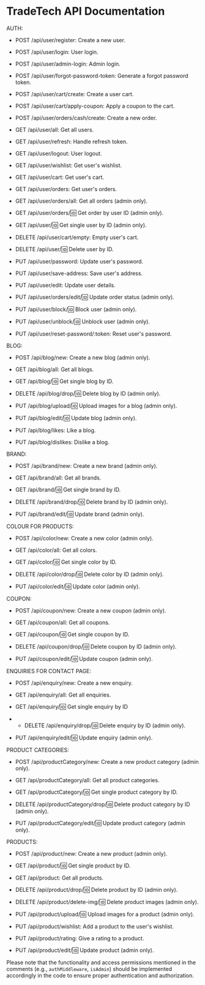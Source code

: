 # TradeTech API Documentation

AUTH:

- POST /api/user/register: Create a new user.
- POST /api/user/login: User login.
- POST /api/user/admin-login: Admin login.
- POST /api/user/forgot-password-token: Generate a forgot password token.
- POST /api/user/cart/create: Create a user cart.
- POST /api/user/cart/apply-coupon: Apply a coupon to the cart.
- POST /api/user/orders/cash/create: Create a new order.

- GET /api/user/all: Get all users.
- GET /api/user/refresh: Handle refresh token.
- GET /api/user/logout: User logout.
- GET /api/user/wishlist: Get user's wishlist.
- GET /api/user/cart: Get user's cart.
- GET /api/user/orders: Get user's orders.
- GET /api/user/orders/all: Get all orders (admin only).
- GET /api/user/orders/:id: Get order by user ID (admin only).
- GET /api/user/:id: Get single user by ID (admin only).

- DELETE /api/user/cart/empty: Empty user's cart.
- DELETE /api/user/:id: Delete user by ID.

- PUT /api/user/password: Update user's password.
- PUT /api/user/save-address: Save user's address.
- PUT /api/user/edit: Update user details.
- PUT /api/user/orders/edit/:id: Update order status (admin only).
- PUT /api/user/block/:id: Block user (admin only).
- PUT /api/user/unblock/:id: Unblock user (admin only).
- PUT /api/user/reset-password/:token: Reset user's password.

BLOG:

- POST /api/blog/new: Create a new blog (admin only).

- GET /api/blog/all: Get all blogs.
- GET /api/blog/:id: Get single blog by ID.

- DELETE /api/blog/drop/:id: Delete blog by ID (admin only).

- PUT /api/blog/upload/:id: Upload images for a blog (admin only).
- PUT /api/blog/edit/:id: Update blog (admin only).
- PUT /api/blog/likes: Like a blog.
- PUT /api/blog/dislikes: Dislike a blog.

BRAND:

- POST /api/brand/new: Create a new brand (admin only).

- GET /api/brand/all: Get all brands.
- GET /api/brand/:id: Get single brand by ID.

- DELETE /api/brand/drop/:id: Delete brand by ID (admin only).

- PUT /api/brand/edit/:id: Update brand (admin only).

COLOUR FOR PRODUCTS:

- POST /api/color/new: Create a new color (admin only).

- GET /api/color/all: Get all colors.
- GET /api/color/:id: Get single color by ID.

- DELETE /api/color/drop/:id: Delete color by ID (admin only).

- PUT /api/color/edit/:id: Update color (admin only).

COUPON:

- POST /api/coupon/new: Create a new coupon (admin only).

- GET /api/coupon/all: Get all coupons.
- GET /api/coupon/:id: Get single coupon by ID.

- DELETE /api/coupon/drop/:id: Delete coupon by ID (admin only).

- PUT /api/coupon/edit/:id: Update coupon (admin only).

ENQUIRIES FOR CONTACT PAGE:

- POST /api/enquiry/new: Create a new enquiry.

- GET /api/enquiry/all: Get all enquiries.
- GET /api/enquiry/:id: Get single enquiry by ID
- - DELETE /api/enquiry/drop/:id: Delete enquiry by ID (admin only).

- PUT /api/enquiry/edit/:id: Update enquiry (admin only).

PRODUCT CATEGORIES:

- POST /api/productCategory/new: Create a new product category (admin only).

- GET /api/productCategory/all: Get all product categories.
- GET /api/productCategory/:id: Get single product category by ID.

- DELETE /api/productCategory/drop/:id: Delete product category by ID (admin only).

- PUT /api/productCategory/edit/:id: Update product category (admin only).

PRODUCTS:

- POST /api/product/new: Create a new product (admin only).

- GET /api/product/:id: Get single product by ID.
- GET /api/product: Get all products.

- DELETE /api/product/drop/:id: Delete product by ID (admin only).
- DELETE /api/product/delete-img/:id: Delete product images (admin only).

- PUT /api/product/upload/:id: Upload images for a product (admin only).
- PUT /api/product/wishlist: Add a product to the user's wishlist.
- PUT /api/product/rating: Give a rating to a product.
- PUT /api/product/edit/:id: Update product (admin only).

Please note that the functionality and access permissions mentioned in the comments (e.g., `authMiddleware`, `isAdmin`) should be implemented accordingly in the code to ensure proper authentication and authorization.